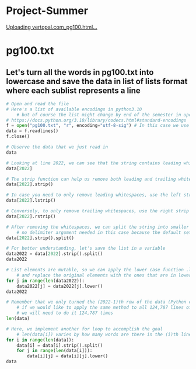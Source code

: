 # Project-Summer
[Uploading vertopal.com_pg100.html…]()<!DOCTYPE html>
<html xmlns="http://www.w3.org/1999/xhtml" lang="" xml:lang="">
<head>
  <meta charset="utf-8" />
  <meta name="generator" content="pandoc" />
  <meta name="viewport" content="width=device-width, initial-scale=1.0, user-scalable=yes" />
  <title>0b863aa5dedb47b6aabcfbc73ea4c3ed</title>
  <style>
    html {
      line-height: 1.5;
      font-family: Georgia, serif;
      font-size: 20px;
      color: #1a1a1a;
      background-color: #fdfdfd;
    }
    body {
      margin: 0 auto;
      max-width: 36em;
      padding-left: 50px;
      padding-right: 50px;
      padding-top: 50px;
      padding-bottom: 50px;
      hyphens: auto;
      overflow-wrap: break-word;
      text-rendering: optimizeLegibility;
      font-kerning: normal;
    }
    @media (max-width: 600px) {
      body {
        font-size: 0.9em;
        padding: 1em;
      }
      h1 {
        font-size: 1.8em;
      }
    }
    @media print {
      body {
        background-color: transparent;
        color: black;
        font-size: 12pt;
      }
      p, h2, h3 {
        orphans: 3;
        widows: 3;
      }
      h2, h3, h4 {
        page-break-after: avoid;
      }
    }
    p {
      margin: 1em 0;
    }
    a {
      color: #1a1a1a;
    }
    a:visited {
      color: #1a1a1a;
    }
    img {
      max-width: 100%;
    }
    h1, h2, h3, h4, h5, h6 {
      margin-top: 1.4em;
    }
    h5, h6 {
      font-size: 1em;
      font-style: italic;
    }
    h6 {
      font-weight: normal;
    }
    ol, ul {
      padding-left: 1.7em;
      margin-top: 1em;
    }
    li > ol, li > ul {
      margin-top: 0;
    }
    blockquote {
      margin: 1em 0 1em 1.7em;
      padding-left: 1em;
      border-left: 2px solid #e6e6e6;
      color: #606060;
    }
    code {
      font-family: Menlo, Monaco, 'Lucida Console', Consolas, monospace;
      font-size: 85%;
      margin: 0;
    }
    pre {
      margin: 1em 0;
      overflow: auto;
    }
    pre code {
      padding: 0;
      overflow: visible;
      overflow-wrap: normal;
    }
    .sourceCode {
     background-color: transparent;
     overflow: visible;
    }
    hr {
      background-color: #1a1a1a;
      border: none;
      height: 1px;
      margin: 1em 0;
    }
    table {
      margin: 1em 0;
      border-collapse: collapse;
      width: 100%;
      overflow-x: auto;
      display: block;
      font-variant-numeric: lining-nums tabular-nums;
    }
    table caption {
      margin-bottom: 0.75em;
    }
    tbody {
      margin-top: 0.5em;
      border-top: 1px solid #1a1a1a;
      border-bottom: 1px solid #1a1a1a;
    }
    th {
      border-top: 1px solid #1a1a1a;
      padding: 0.25em 0.5em 0.25em 0.5em;
    }
    td {
      padding: 0.125em 0.5em 0.25em 0.5em;
    }
    header {
      margin-bottom: 4em;
      text-align: center;
    }
    #TOC li {
      list-style: none;
    }
    #TOC ul {
      padding-left: 1.3em;
    }
    #TOC > ul {
      padding-left: 0;
    }
    #TOC a:not(:hover) {
      text-decoration: none;
    }
    code{white-space: pre-wrap;}
    span.smallcaps{font-variant: small-caps;}
    div.columns{display: flex; gap: min(4vw, 1.5em);}
    div.column{flex: auto; overflow-x: auto;}
    div.hanging-indent{margin-left: 1.5em; text-indent: -1.5em;}
    ul.task-list{list-style: none;}
    ul.task-list li input[type="checkbox"] {
      width: 0.8em;
      margin: 0 0.8em 0.2em -1.6em;
      vertical-align: middle;
    }
    pre > code.sourceCode { white-space: pre; position: relative; }
    pre > code.sourceCode > span { display: inline-block; line-height: 1.25; }
    pre > code.sourceCode > span:empty { height: 1.2em; }
    .sourceCode { overflow: visible; }
    code.sourceCode > span { color: inherit; text-decoration: inherit; }
    div.sourceCode { margin: 1em 0; }
    pre.sourceCode { margin: 0; }
    @media screen {
    div.sourceCode { overflow: auto; }
    }
    @media print {
    pre > code.sourceCode { white-space: pre-wrap; }
    pre > code.sourceCode > span { text-indent: -5em; padding-left: 5em; }
    }
    pre.numberSource code
      { counter-reset: source-line 0; }
    pre.numberSource code > span
      { position: relative; left: -4em; counter-increment: source-line; }
    pre.numberSource code > span > a:first-child::before
      { content: counter(source-line);
        position: relative; left: -1em; text-align: right; vertical-align: baseline;
        border: none; display: inline-block;
        -webkit-touch-callout: none; -webkit-user-select: none;
        -khtml-user-select: none; -moz-user-select: none;
        -ms-user-select: none; user-select: none;
        padding: 0 4px; width: 4em;
        color: #aaaaaa;
      }
    pre.numberSource { margin-left: 3em; border-left: 1px solid #aaaaaa;  padding-left: 4px; }
    div.sourceCode
      {   }
    @media screen {
    pre > code.sourceCode > span > a:first-child::before { text-decoration: underline; }
    }
    code span.al { color: #ff0000; font-weight: bold; } /* Alert */
    code span.an { color: #60a0b0; font-weight: bold; font-style: italic; } /* Annotation */
    code span.at { color: #7d9029; } /* Attribute */
    code span.bn { color: #40a070; } /* BaseN */
    code span.bu { color: #008000; } /* BuiltIn */
    code span.cf { color: #007020; font-weight: bold; } /* ControlFlow */
    code span.ch { color: #4070a0; } /* Char */
    code span.cn { color: #880000; } /* Constant */
    code span.co { color: #60a0b0; font-style: italic; } /* Comment */
    code span.cv { color: #60a0b0; font-weight: bold; font-style: italic; } /* CommentVar */
    code span.do { color: #ba2121; font-style: italic; } /* Documentation */
    code span.dt { color: #902000; } /* DataType */
    code span.dv { color: #40a070; } /* DecVal */
    code span.er { color: #ff0000; font-weight: bold; } /* Error */
    code span.ex { } /* Extension */
    code span.fl { color: #40a070; } /* Float */
    code span.fu { color: #06287e; } /* Function */
    code span.im { color: #008000; font-weight: bold; } /* Import */
    code span.in { color: #60a0b0; font-weight: bold; font-style: italic; } /* Information */
    code span.kw { color: #007020; font-weight: bold; } /* Keyword */
    code span.op { color: #666666; } /* Operator */
    code span.ot { color: #007020; } /* Other */
    code span.pp { color: #bc7a00; } /* Preprocessor */
    code span.sc { color: #4070a0; } /* SpecialChar */
    code span.ss { color: #bb6688; } /* SpecialString */
    code span.st { color: #4070a0; } /* String */
    code span.va { color: #19177c; } /* Variable */
    code span.vs { color: #4070a0; } /* VerbatimString */
    code span.wa { color: #60a0b0; font-weight: bold; font-style: italic; } /* Warning */
    .display.math{display: block; text-align: center; margin: 0.5rem auto;}
  </style>
  <!--[if lt IE 9]>
    <script src="//cdnjs.cloudflare.com/ajax/libs/html5shiv/3.7.3/html5shiv-printshiv.min.js"></script>
  <![endif]-->
</head>
<body>
<div id="d6dec467" class="cell markdown">
<h1 id="pg100txt">pg100.txt</h1>
</div>
<div id="f8db8e7f" class="cell markdown">
<h2
id="lets-turn-all-the-words-in-pg100txt-into-lowercase-and-save-the-data-in-list-of-lists-format-where-each-sublist-represents-a-line">Let's
turn all the words in pg100.txt into lowercase and save the data in list
of lists format where each sublist represents a line</h2>
</div>
<div id="5ee8fdf1" class="cell code">
<div class="sourceCode" id="cb1"><pre
class="sourceCode python"><code class="sourceCode python"><span id="cb1-1"><a href="#cb1-1" aria-hidden="true" tabindex="-1"></a><span class="co"># Open and read the file</span></span>
<span id="cb1-2"><a href="#cb1-2" aria-hidden="true" tabindex="-1"></a><span class="co"># Here&#39;s a list of available encodings in python3.10</span></span>
<span id="cb1-3"><a href="#cb1-3" aria-hidden="true" tabindex="-1"></a>    <span class="co"># but of course the list might change by end of the semester in upcoming updates</span></span>
<span id="cb1-4"><a href="#cb1-4" aria-hidden="true" tabindex="-1"></a><span class="co"># https://docs.python.org/3.10/library/codecs.html#standard-encodings</span></span>
<span id="cb1-5"><a href="#cb1-5" aria-hidden="true" tabindex="-1"></a>f <span class="op">=</span> <span class="bu">open</span>(<span class="st">&quot;pg100.txt&quot;</span>, <span class="st">&quot;r&quot;</span>, encoding<span class="op">=</span><span class="st">&quot;utf-8-sig&quot;</span>) <span class="co"># In this case we use &quot;utf-8-sig&quot; encoding</span></span>
<span id="cb1-6"><a href="#cb1-6" aria-hidden="true" tabindex="-1"></a>data <span class="op">=</span> f.readlines()</span>
<span id="cb1-7"><a href="#cb1-7" aria-hidden="true" tabindex="-1"></a>f.close()</span></code></pre></div>
</div>
<div id="d296ef61" class="cell code">
<div class="sourceCode" id="cb2"><pre
class="sourceCode python"><code class="sourceCode python"><span id="cb2-1"><a href="#cb2-1" aria-hidden="true" tabindex="-1"></a><span class="co"># Observe the data that we just read in</span></span>
<span id="cb2-2"><a href="#cb2-2" aria-hidden="true" tabindex="-1"></a>data</span></code></pre></div>
</div>
<div id="10866733" class="cell code">
<div class="sourceCode" id="cb3"><pre
class="sourceCode python"><code class="sourceCode python"><span id="cb3-1"><a href="#cb3-1" aria-hidden="true" tabindex="-1"></a><span class="co"># Looking at line 2022, we can see that the string contains leading whitespaces and trailing whitespaces(&#39;\n&#39;)</span></span>
<span id="cb3-2"><a href="#cb3-2" aria-hidden="true" tabindex="-1"></a>data[<span class="dv">2022</span>]</span></code></pre></div>
</div>
<div id="e0fae398" class="cell code">
<div class="sourceCode" id="cb4"><pre
class="sourceCode python"><code class="sourceCode python"><span id="cb4-1"><a href="#cb4-1" aria-hidden="true" tabindex="-1"></a><span class="co"># The strip function can help us remove both leading and trailing whitespaces</span></span>
<span id="cb4-2"><a href="#cb4-2" aria-hidden="true" tabindex="-1"></a>data[<span class="dv">2022</span>].strip()</span></code></pre></div>
</div>
<div id="5fc54604" class="cell code">
<div class="sourceCode" id="cb5"><pre
class="sourceCode python"><code class="sourceCode python"><span id="cb5-1"><a href="#cb5-1" aria-hidden="true" tabindex="-1"></a><span class="co"># In case you need to only remove leading whitespaces, use the left strip function .lstrip()</span></span>
<span id="cb5-2"><a href="#cb5-2" aria-hidden="true" tabindex="-1"></a>data[<span class="dv">2022</span>].lstrip()</span></code></pre></div>
</div>
<div id="a4372960" class="cell code">
<div class="sourceCode" id="cb6"><pre
class="sourceCode python"><code class="sourceCode python"><span id="cb6-1"><a href="#cb6-1" aria-hidden="true" tabindex="-1"></a><span class="co"># Conversely, to only remove trailing whitespaces, use the right strip function .rstrip()</span></span>
<span id="cb6-2"><a href="#cb6-2" aria-hidden="true" tabindex="-1"></a>data[<span class="dv">2022</span>].rstrip()</span></code></pre></div>
</div>
<div id="dc434be9" class="cell code">
<div class="sourceCode" id="cb7"><pre
class="sourceCode python"><code class="sourceCode python"><span id="cb7-1"><a href="#cb7-1" aria-hidden="true" tabindex="-1"></a><span class="co"># After removing the whitespaces, we can split the string into smaller pieces using the split function .split()</span></span>
<span id="cb7-2"><a href="#cb7-2" aria-hidden="true" tabindex="-1"></a>    <span class="co"># no delimiter argument needed in this case because the default setting is spaces</span></span>
<span id="cb7-3"><a href="#cb7-3" aria-hidden="true" tabindex="-1"></a>data[<span class="dv">2022</span>].strip().split()</span></code></pre></div>
</div>
<div id="445825c3" class="cell code">
<div class="sourceCode" id="cb8"><pre
class="sourceCode python"><code class="sourceCode python"><span id="cb8-1"><a href="#cb8-1" aria-hidden="true" tabindex="-1"></a><span class="co"># For better understanding, let&#39;s save the list in a variable </span></span>
<span id="cb8-2"><a href="#cb8-2" aria-hidden="true" tabindex="-1"></a>data2022 <span class="op">=</span> data[<span class="dv">2022</span>].strip().split()</span>
<span id="cb8-3"><a href="#cb8-3" aria-hidden="true" tabindex="-1"></a>data2022</span></code></pre></div>
</div>
<div id="c8d787b3" class="cell code">
<div class="sourceCode" id="cb9"><pre
class="sourceCode python"><code class="sourceCode python"><span id="cb9-1"><a href="#cb9-1" aria-hidden="true" tabindex="-1"></a><span class="co"># List elements are mutable, so we can apply the lower case function .lower to the elements of the string one by one</span></span>
<span id="cb9-2"><a href="#cb9-2" aria-hidden="true" tabindex="-1"></a>    <span class="co"># and replace the original elements with the ones that are in lower case</span></span>
<span id="cb9-3"><a href="#cb9-3" aria-hidden="true" tabindex="-1"></a><span class="cf">for</span> j <span class="kw">in</span> <span class="bu">range</span>(<span class="bu">len</span>(data2022)):</span>
<span id="cb9-4"><a href="#cb9-4" aria-hidden="true" tabindex="-1"></a>    data2022[j] <span class="op">=</span> data2022[j].lower()</span>
<span id="cb9-5"><a href="#cb9-5" aria-hidden="true" tabindex="-1"></a>data2022</span></code></pre></div>
</div>
<div id="6dfb3ace" class="cell code">
<div class="sourceCode" id="cb10"><pre
class="sourceCode python"><code class="sourceCode python"><span id="cb10-1"><a href="#cb10-1" aria-hidden="true" tabindex="-1"></a><span class="co"># Remember that we only turned the (2022-1)th row of the data (Python counts from 0) into a lower cased word by word list</span></span>
<span id="cb10-2"><a href="#cb10-2" aria-hidden="true" tabindex="-1"></a>    <span class="co"># if we would like to apply the same method to all 124,787 lines of the data,</span></span>
<span id="cb10-3"><a href="#cb10-3" aria-hidden="true" tabindex="-1"></a>    <span class="co"># we will need to do it 124,787 times</span></span>
<span id="cb10-4"><a href="#cb10-4" aria-hidden="true" tabindex="-1"></a><span class="bu">len</span>(data)</span></code></pre></div>
</div>
<div id="1766d511" class="cell code">
<div class="sourceCode" id="cb11"><pre
class="sourceCode python"><code class="sourceCode python"><span id="cb11-1"><a href="#cb11-1" aria-hidden="true" tabindex="-1"></a><span class="co"># Here, we implement another for loop to accomplish the goal</span></span>
<span id="cb11-2"><a href="#cb11-2" aria-hidden="true" tabindex="-1"></a>    <span class="co"># len(data[i]) varies by how many words are there in the (i)th line</span></span>
<span id="cb11-3"><a href="#cb11-3" aria-hidden="true" tabindex="-1"></a><span class="cf">for</span> i <span class="kw">in</span> <span class="bu">range</span>(<span class="bu">len</span>(data)):</span>
<span id="cb11-4"><a href="#cb11-4" aria-hidden="true" tabindex="-1"></a>    data[i] <span class="op">=</span> data[i].strip().split()</span>
<span id="cb11-5"><a href="#cb11-5" aria-hidden="true" tabindex="-1"></a>    <span class="cf">for</span> j <span class="kw">in</span> <span class="bu">range</span>(<span class="bu">len</span>(data[i])):</span>
<span id="cb11-6"><a href="#cb11-6" aria-hidden="true" tabindex="-1"></a>        data[i][j] <span class="op">=</span> data[i][j].lower()</span>
<span id="cb11-7"><a href="#cb11-7" aria-hidden="true" tabindex="-1"></a></span>
<span id="cb11-8"><a href="#cb11-8" aria-hidden="true" tabindex="-1"></a>data</span></code></pre></div>
</div>
<script defer src="https://static.cloudflareinsights.com/beacon.min.js/vcd15cbe7772f49c399c6a5babf22c1241717689176015" integrity="sha512-ZpsOmlRQV6y907TI0dKBHq9Md29nnaEIPlkf84rnaERnq6zvWvPUqr2ft8M1aS28oN72PdrCzSjY4U6VaAw1EQ==" data-cf-beacon='{"rayId":"95cea35c4b69f07b","version":"2025.6.2","r":1,"token":"0357a45f23a943f08700f7f9af191ee6","serverTiming":{"name":{"cfExtPri":true,"cfEdge":true,"cfOrigin":true,"cfL4":true,"cfSpeedBrain":true,"cfCacheStatus":true}}}' crossorigin="anonymous"></script>
</body>
</html>

